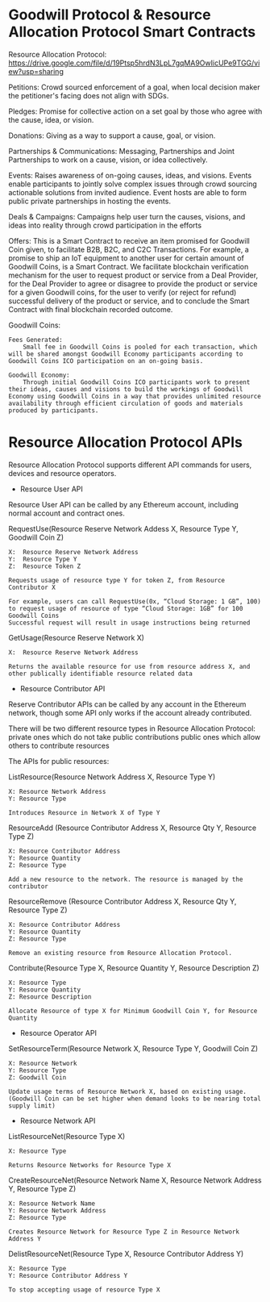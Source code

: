 # Goodwill Protocol & Resource Allocation Protocol Smart Contracts

Resource Allocation Protocol: https://drive.google.com/file/d/19Ptsp5hrdN3LpL7gqMA9OwIicUPe9TGG/view?usp=sharing

Petitions:  Crowd sourced enforcement of a goal, when local decision maker the petitioner's facing does not align with SDGs.

Pledges: Promise for collective action on a set goal by those who agree with the cause,
idea, or vision.

Donations: Giving as a way to support a cause, goal, or vision.

Partnerships & Communications: Messaging, Partnerships and Joint Partnerships to work on a cause, vision, or idea collectively.

Events:  Raises awareness of on-going causes, ideas, and visions. Events enable participants to jointly solve complex issues through crowd sourcing actionable solutions from invited audience. Event hosts are able to form public private partnerships in hosting the events.

Deals & Campaigns: Campaigns help user turn the causes, visions, and ideas into reality through crowd participation in the efforts

Offers:  This is a Smart Contract to receive an item promised for Goodwill Coin given, to facilitate B2B, B2C, and C2C Transactions. For example, a promise to ship an IoT equipment to another user for certain amount of Goodwill Coins, is a Smart Contract. We facilitate blockchain verification mechanism for the user to request product or service from a Deal Provider, for the Deal Provider to agree or disagree to provide the product or service for a given Goodwill coins, for the user to verify (or reject for refund) successful delivery of the product or service, and to conclude the Smart Contract with final blockchain recorded outcome.


Goodwill Coins:

	Fees Generated: 
		Small fee in Goodwill Coins is pooled for each transaction, which will be shared amongst Goodwill Economy participants according to Goodwill Coins ICO participation on an on-going basis.
	
	Goodwill Economy:
		Through initial Goodwill Coins ICO participants work to present their ideas, causes and visions to build the workings of Goodwill Economy using Goodwill Coins in a way that provides unlimited resource availability through efficient circulation of goods and materials produced by participants. 
    
    



# Resource Allocation Protocol APIs
 Resource Allocation Protocol supports different API commands for users, devices and resource operators.


* Resource User API

Resource User API can be called by any Ethereum account, including normal account and contract ones.

RequestUse(​Resource Reserve Network Addess X, Resource Type Y, Goodwill Coin Z)
	
	X:	Resource Reserve Network Address
	Y:	Resource Type Y
	Z:	Resource Token Z
	
	Requests usage of resource type Y for token Z, from Resource Contributor X

	For example, users can call RequestUse(0x, “Cloud Storage: 1 GB”, 100) to request usage of resource of type “Cloud Storage: 1GB” for 100 Goodwill Coins
	Successful request will result in usage instructions being returned

GetUsage(​Resource Reserve Network  X)
	
	X:	Resource Reserve Network Address
	
	Returns the available resource for use from resource address X, and other publically identifiable resource related data


* Resource Contributor API

Reserve Contributor APIs can be called by any account in the Ethereum network, though some API only works if the account already contributed.

There will be two different resource types in Resource Allocation Protocol:
	private ones which do not take public contributions
	public ones which allow others to contribute resources

The APIs for public resources:

ListResource(Resource Network Address X, Resource Type Y)
	
	X: Resource Network Address
	Y: Resource Type
	
	Introduces Resource in Network X of Type Y

ResourceAdd​ ​(Resource Contributor Address X, Resource Qty Y, Resource Type Z)
	
	X: Resource Contributor Address
	Y: Resource Quantity
	Z: Resource Type
	
	Add a new resource to the network. The resource is managed by the contributor

ResourceRemove​ ​(Resource Contributor Address X, Resource Qty Y, Resource Type Z)
	
	X: Resource Contributor Address
	Y: Resource Quantity
	Z: Resource Type
	
	Remove an existing resource from Resource Allocation Protocol.

Contribute(Resource Type X, Resource Quantity Y, Resource Description Z)
	
	X: Resource Type
	Y: Resource Quantity
	Z: Resource Description

	Allocate Resource of type X for Minimum Goodwill Coin Y, for Resource Quantity



* Resource Operator API

SetResourceTerm(​Resource Network X, Resource Type Y, Goodwill Coin Z)
	
	X: Resource Network
	Y: Resource Type
	Z: Goodwill Coin

	Update usage terms of Resource Network X, based on existing usage. (Goodwill Coin can be set higher when demand looks to be nearing total supply limit)



* Resource Network API

ListResourceNet(Resource Type X)
	
	X: Resource Type
	
	Returns Resource Networks for Resource Type X

CreateResourceNet​(Resource Network Name X, Resource Network Address Y, Resource Type Z)
	
	X: Resource Network Name
	Y: Resource Network Address
	Z: Resource Type
	
	Creates Resource Network for Resource Type Z in Resource Network Address Y

DelistResourceNet​(Resource Type X, Resource Contributor Address Y)
	
	X: Resource Type 		
	Y: Resource Contributor Address Y
	
	To stop accepting usage of resource Type X

